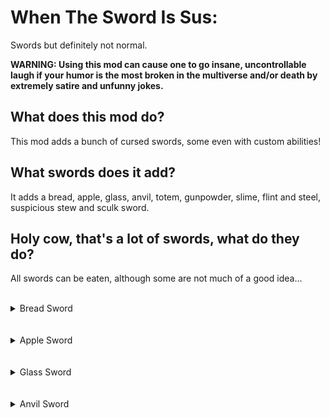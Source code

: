 # When The Sword Is Sus:
Swords but definitely not normal.

**WARNING: Using this mod can cause one to go insane, uncontrollable laugh if your humor is the most broken in the multiverse and/or death by extremely satire and unfunny jokes.**

## What does this mod do?
This mod adds a bunch of cursed swords, some even with custom abilities!

## What swords does it add?
It adds a bread, apple, glass, anvil, totem, gunpowder, slime, flint and steel, suspicious stew and sculk sword.

## Holy cow, that's a lot of swords, what do they do?
All swords can be eaten, although some are not much of a good idea...
<br></br>
<details>
    <summary>Bread Sword</summary>
    https://github.com/TheDreamer123/When-The-Sword-Is-Sus/blob/1.19/documentation/bread_sword.md
</details>
<br></br>
<details>
    <summary>Apple Sword</summary>
    The apple sword, just like the bread sword is as any other, although, you can upgrade it on a crafting table with gold ingots.
    <br></br>
    <details>
        <summary>Recipe</summary>
        <img src="https://github.com/TheDreamer123/Image-Repository/blob/main/wtsis/apple_sword.png?raw=true" alt="Apple Sword" align="center">
    </details>
    <br></br>
    <details>
        <summary>Golden Apple Sword</summary>
        The golden apple sword, when eaten behaves as it's vanilla counterpart, the only difference being the duration of the effects is shorter.
        If a zombie villager is hit with it, as long as it's under the weakness effect, it'll work like you right-clicked with a golden apple on it.
        <br></br>
        <details>
            <summary>Recipe</summary>
            <img src="https://github.com/TheDreamer123/Image-Repository/blob/main/wtsis/golden_apple_sword.png?raw=true" alt="Apple Sword" align="center">
        </details>
        <br></br>
        If enchanted, it'll turn into an enchanted golden apple sword.
        <details>
        	<summary>Enchanted Golden Apple Sword</summary>
            The enchanted golden apple sword, just like the non-enchanted version, gives it's effects when eaten, the zombie villager mechanic no longer works but when sneaking and right-clicking, instead of eating it, you can throw a projectile that is affected by the sword's enchantments.
        </details>
    </details>
</details>
<br></br>
<details>
    <summary>Glass Sword</summary>
    The glass sword is fragile as hell, you can only use it once, and when used, you'll get a glass cut and get damaged.
    If eaten, you get an effect that damages anything that hits you, when it's over, it kills you instantly, bypassing the totem of undying.
    <br></br>
    Dyeth loves this sword!
    <details>
        <summary>For those that didn't get this terrible pun:</summary>
        It can be dyed just like leather armor, combining dye is also possible.
    </details>
    <br></br>
    <details>
        <summary>Recipe</summary>
        <img src="https://github.com/TheDreamer123/Image-Repository/blob/main/wtsis/glass_sword.png?raw=true" alt="Bread Sword" align="center">
    </details>
</details>
<br></br>
<details>
    <summary>Anvil Sword</summary>
    The anvil sword, as it name says, is very heavy, so heavy it makes jumping harder and falling way faster, it also makes foes travel through the center of the Earth! (The higher you jumped from the more they get buried.)
    <br></br>
    If eaten, it makes you heavier.
    <br></br>
    <details>
        <summary>Recipe</summary>
        <img src="https://github.com/TheDreamer123/Image-Repository/blob/main/wtsis/anvil_sword.png?raw=true" alt="Bread Sword" align="center">
    </details>
</details>

